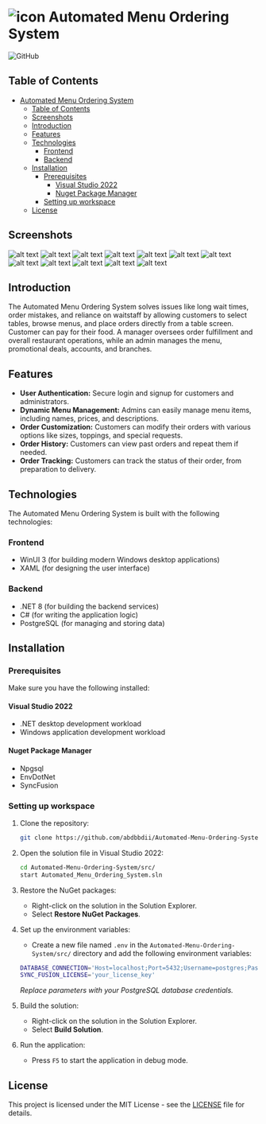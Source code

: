 # ![icon](https://github.com/abdbbdii/Automated-Menu-Ordering-System/blob/main/src/Automated_Menu_Ordering_System/Assets/Square44x44Logo.targetsize-24_altform-unplated.png?raw=true) Automated Menu Ordering System

![GitHub](<docs/images/automated_menu_ordering_system (Large).png>)

## Table of Contents

- [ Automated Menu Ordering System](#-automated-menu-ordering-system)
  - [Table of Contents](#table-of-contents)
  - [Screenshots](#screenshots)
  - [Introduction](#introduction)
  - [Features](#features)
  - [Technologies](#technologies)
    - [Frontend](#frontend)
    - [Backend](#backend)
  - [Installation](#installation)
    - [Prerequisites](#prerequisites)
      - [Visual Studio 2022](#visual-studio-2022)
      - [Nuget Package Manager](#nuget-package-manager)
    - [Setting up workspace](#setting-up-workspace)
  - [License](#license)

## Screenshots

![alt text](screenshots/signin-page.png)
![alt text](screenshots/customer-place-an-order-dialog-1.png)
![alt text](screenshots/customer-cart-page.png)
![alt text](screenshots/customer-home-page-1.png)
![alt text](screenshots/customer-desserts-page-light.png)
![alt text](screenshots/filter-dialog-1.png)
![alt text](screenshots/filter-dialog-2.png)
![alt text](screenshots/manager-history-page-with-dialog.png)
![alt text](screenshots/manager-orders-page.png)
![alt text](screenshots/manager-menu-page.png)
![alt text](screenshots/admin-products-page.png)
![alt text](screenshots/settings-page.png)

## Introduction

The Automated Menu Ordering System solves issues like long wait times, order mistakes, and reliance on waitstaff by allowing customers to select tables, browse menus, and place orders directly from a table screen. Customer can pay for their food. A manager oversees order fulfillment and overall restaurant operations, while an admin manages the menu, promotional deals, accounts, and branches.

## Features

- **User Authentication:** Secure login and signup for customers and administrators.
- **Dynamic Menu Management:** Admins can easily manage menu items, including names, prices, and descriptions.
- **Order Customization:** Customers can modify their orders with various options like sizes, toppings, and special requests.
- **Order History:** Customers can view past orders and repeat them if needed.
- **Order Tracking:** Customers can track the status of their order, from preparation to delivery.

## Technologies

The Automated Menu Ordering System is built with the following technologies:

### Frontend

- WinUI 3 (for building modern Windows desktop applications)
- XAML (for designing the user interface)

### Backend

- .NET 8 (for building the backend services)
- C# (for writing the application logic)
- PostgreSQL (for managing and storing data)

## Installation

### Prerequisites

Make sure you have the following installed:

#### Visual Studio 2022

- .NET desktop development workload
- Windows application development workload

#### Nuget Package Manager

- Npgsql
- EnvDotNet
- SyncFusion

### Setting up workspace

1. Clone the repository:

   ```bash
   git clone https://github.com/abdbbdii/Automated-Menu-Ordering-System
   ```

2. Open the solution file in Visual Studio 2022:

   ```bash
   cd Automated-Menu-Ordering-System/src/
   start Automated_Menu_Ordering_System.sln
   ```

3. Restore the NuGet packages:

   - Right-click on the solution in the Solution Explorer.
   - Select **Restore NuGet Packages**.

4. Set up the environment variables:

   - Create a new file named `.env` in the `Automated-Menu-Ordering-System/src/` directory and add the following environment variables:

   ```bash
   DATABASE_CONNECTION='Host=localhost;Port=5432;Username=postgres;Password=your_password;Database=your_database;'
   SYNC_FUSION_LICENSE='your_license_key'
   ```

   _Replace parameters with your PostgreSQL database credentials._

5. Build the solution:

   - Right-click on the solution in the Solution Explorer.
   - Select **Build Solution**.

6. Run the application:

   - Press `F5` to start the application in debug mode.

## License

This project is licensed under the MIT License - see the [LICENSE](LICENSE) file for details.
